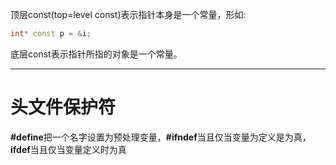顶层const(top=level const)表示指针本身是一个常量，形如:
```c++
int* const p = &i;
```
底层const表示指针所指的对象是一个常量。

***
# 头文件保护符
**#define**把一个名字设置为预处理变量，**#ifndef**当且仅当变量为定义是为真，**ifdef**当且仅当变量定义时为真